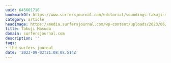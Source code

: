 ```yaml
---
uuid: 645601716
bookmarkOf: https://www.surfersjournal.com/editorial/soundings-takuji-masuda/
category: article
headImage: https://media.surfersjournal.com/wp-content/uploads/2023/06/27111521/Takuji-200.png
title: Takuji Masuda
domain: surfersjournal.com
description: ''
tags:
- the surfers journal
date: '2023-09-02T21:08:08.514Z'
---
```



